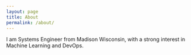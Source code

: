 ```yaml
---
layout: page
title: About
permalink: /about/
---
```


I am Systems Engineer from Madison Wisconsin, with a strong interest in Machine Learning and DevOps.
